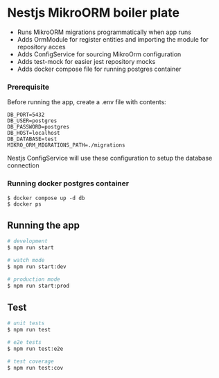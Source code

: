 # Nestjs MikroORM boiler plate

- Runs MikroORM migrations programmatically when app runs
- Adds OrmModule for register entities and importing the module for repository acces
- Adds ConfigService for sourcing MikroOrm configuration
- Adds test-mock for easier jest repository mocks
- Adds docker compose file for running postgres container

### Prerequisite

Before running the app, create a .env file with contents:

```
DB_PORT=5432
DB_USER=postgres
DB_PASSWORD=postgres
DB_HOST=localhost
DB_DATABASE=test
MIKRO_ORM_MIGRATIONS_PATH=./migrations
```

Nestjs ConfigService will use these configuration to setup the database connection

### Running docker postgres container

```
$ docker compose up -d db
$ docker ps
```

## Running the app

```bash
# development
$ npm run start

# watch mode
$ npm run start:dev

# production mode
$ npm run start:prod
```

## Test

```bash
# unit tests
$ npm run test

# e2e tests
$ npm run test:e2e

# test coverage
$ npm run test:cov
```